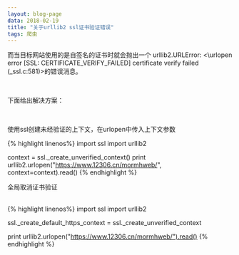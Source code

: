 ```yaml
---
layout: blog-page
data: 2018-02-19
title: "关于urllib2 ssl证书验证错误"
tags: 爬虫
---
```

<p>而当目标网站使用的是自签名的证书时就会抛出一个 urllib2.URLError: <\urlopen error [SSL: CERTIFICATE_VERIFY_FAILED] certificate verify failed (_ssl.c:581)>的错误消息。</p>
<br>
<p>下面给出解决方案：</p>
<br>
<p>使用ssl创建未经验证的上下文，在urlopen中传入上下文参数</p>
{% highlight linenos%}
import ssl
import urllib2

context = ssl._create_unverified_context()
print urllib2.urlopen("https://www.12306.cn/mormhweb/", context=context).read()
{% endhighlight %}
<p>全局取消证书验证</p>
<br>
{% highlight linenos%}
import ssl
import urllib2
 
ssl._create_default_https_context = ssl._create_unverified_context
 
print urllib2.urlopen("https://www.12306.cn/mormhweb/").read()
{% endhighlight %}
